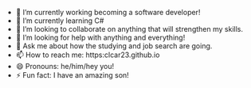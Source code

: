- 🔭 I’m currently working becoming a software developer! 
- 🌱 I’m currently learning C#
- 👯 I’m looking to collaborate on anything that will strengthen my skills.
- 🤔 I’m looking for help with anything and everything! 
- 💬 Ask me about how the studying and job search are going.
- 📫 How to reach me: https:clcar23.github.io
- 😄 Pronouns: he/him/hey you! 
- ⚡ Fun fact: I have an amazing son!

